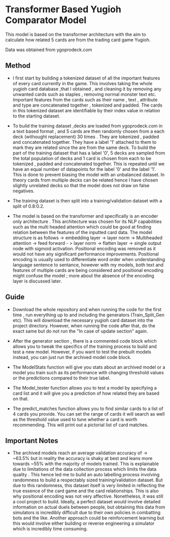 # Transformer Based Yugioh Comparator Model

  This model is based on the transformer architecture with the aim to calculate how related 5 cards are from the trading card game Yugioh.

  Data was obtained from ygoprodeck.com

## Method
- I first start by building a tokenized dataset of all the important features of every card currently in the game. This involves
  taking the whole yugioh card database ,that I obtained , and cleaning it by removing any unwanted cards such as staples , removing normal monster text etc. Important features from the
  cards such as their name , text , attribute and type are concatenated together , tokenized and padded. The cards in this tokenized dataset are identifiable by their index value in relation
  to the starting dataset.

- To build the training dataset ,decks are loaded from ygoprodeck.com in a text based format , and 5 cards are then randomly chosen from a each deck (withought replacement) 30 times . They are tokenized , padded and concatenated together. They have 
  a label '1' attached to them to mark they are related since the are from the same deck. To build the part of the training dataset that has a label '0', 5 decks are sampled from the total population of decks and 1 card is chosen from each to be 
  tokenized , padded and concatenated together. This is repeated until we have an equal number of datapoints for the label '0' and the label '1'. This is done to prevent biasing the model with an unbalanced dataset.
  In theory cards from multiple decks can be related hence I have chosen slightly unrelated decks so that the model does not draw on false negatives.

- The training dataset is then split into a training/validation dataset with a split of 0.8:0.2. 

- The model is based on the transformer and specifically is an encoder only architecture . This architecture was chosen for its NLP capabilities such as the multi headed attention which could be good at finding relation between the features of the inputted card data.
  The model structure is as follows -> embedding layer -> layer norm -> Multiheaded attention -> feed forward - > layer norm -> flatten layer -> single output node with sigmoid activation. Positional encoding was removed as it would not have any significant performance improvements.
  Positional encoding is usually used to differentiate word order when understanding language sentence to sentance, however with my models, both text and features of multiple cards are being considered and positional encoding might confuse the model ; more about the absence
  of the encoding layer is discussed later.


## Guide
- Download the whole repository and when running the code for the first time , run everything up to and including the generators (Train_Split_Gen etc). This will download the necessary yugioh card dataset into the project directory. However, when running the code after
  that, do the exact same but do not run the "In case of update section" again.

- After the generator section , there is a commented code block which allows you to tweak the specifics of the training process to build and test a new model. However, if you want to test the prebuilt models instead, you can just run the archived model code block.
- The ModelStats function will give you stats about an archived model or a model you train such as its performance with changing threshold values or the predictions compared to their true label.
- The Model_tester function allows you to test a model by specifying a card list and it will give you a prediction of how related they are based on that.
- The predict_matches function allows you to find similar cards to a list of 4 cards you provide. You can set the range of cards it will search as well as the threshold value used to tune whether a card is worth recommending. This will print out a pictorial list of card matches.
  
## Important Notes
 - The archived models reach an average validation accuracy of -> ~63.5% but in reality the accuracy is shaky at best and leans more towards ~55% with the majority of models trained. This is explainable due to limitations of the data collection process which limits 
   the data quality . This hence led me to build an auto labelling process involving randomness to build a respectably sized training/validation dataset. But due to this randomness,  this dataset itself is very limited in reflecting the true essence of the card game and the
   card relationships. This is also why positional encoding was not very affective. Nonetheless, it was still a cool project to build. Ideally, a perfect dataset would involve detailed information on actual duels between people, but obtaining this data from simulators is 
   incredibly difficult due to their own policies in combatting bots and the like. Another approach could be reinforcement learning but this would involve either building or reverse engineering a simulator which is incredibly time consuming.
 

